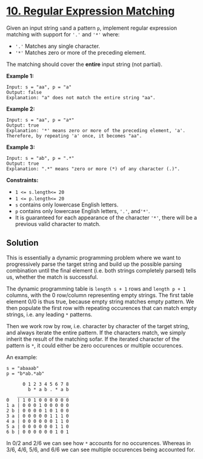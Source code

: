 # [10. Regular Expression Matching](https://leetcode.com/problems/regular-expression-matching/description/)

Given an input string <code>s</code>and a pattern <code>p</code>, implement regular expression matching with support for <code>'.'</code> and <code>'\*'</code> where:

- <code>'.'</code> Matches any single character.​​​​
- <code>'\*'</code> Matches zero or more of the preceding element.

The matching should cover the **entire** input string (not partial).

**Example 1:**

```
Input: s = "aa", p = "a"
Output: false
Explanation: "a" does not match the entire string "aa".
```

**Example 2:**

```
Input: s = "aa", p = "a*"
Output: true
Explanation: '*' means zero or more of the preceding element, 'a'. Therefore, by repeating 'a' once, it becomes "aa".
```

**Example 3:**

```
Input: s = "ab", p = ".*"
Output: true
Explanation: ".*" means "zero or more (*) of any character (.)".
```

**Constraints:**

- <code>1 <= s.length<= 20</code>
- <code>1 <= p.length<= 20</code>
- <code>s</code> contains only lowercase English letters.
- <code>p</code> contains only lowercase English letters, <code>'.'</code>, and<code>'\*'</code>.
- It is guaranteed for each appearance of the character <code>'\*'</code>, there will be a previous valid character to match.

## Solution

This is essentially a dynamic programming problem where we want to progressively parse the target string and build up the possible parsing combination until the final element (i.e. both strings completely parsed) tells us, whether the match is successful.

The dynamic programming table is `length s + 1` rows and `length p + 1` columns, with the 0 row/column representing empty strings. The first table element 0/0 is thus true, because empty string matches empty pattern. We then populate the first row with repeating occurences that can match empty strings, i.e. any leading `*` patterns.

Then we work row by row, i.e. character by character of the target string, and always iterate the entire pattern. If the characters match, we simply inherit the result of the matching sofar. If the iterated character of the pattern is `*`, it could either be zero occurences or multiple occurences.

An example:

```
s = "abaaab"
p = "b*ab.*ab"

      0 1 2 3 4 5 6 7 8
        b * a b . * a b
    ___________________
0   | 1 0 1 0 0 0 0 0 0
1 a | 0 0 0 1 0 0 0 0 0
2 b | 0 0 0 0 1 0 1 0 0
3 a | 0 0 0 0 0 1 1 1 0
4 a | 0 0 0 0 0 0 1 1 0
5 a | 0 0 0 0 0 0 1 1 0
6 b | 0 0 0 0 0 0 1 0 1
```

In 0/2 and 2/6 we can see how `*` accounts for no occurences. Whereas in 3/6, 4/6, 5/6, and 6/6 we can see multiple occurences being accounted for.
